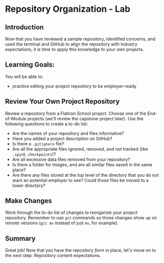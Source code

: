 # Repository Organization - Lab


## Introduction

Now that you have reviewed a sample repository, identified concerns, and used the terminal and GitHub to align the repository with industry expectations, it is time to apply this knowledge to your own projects.

## Learning Goals:

You will be able to:

- practice editing your project repository to be employer-ready

## Review Your Own Project Repository

Review a repository from a Flatiron School project. Choose one of the End-of-Module projects (we'll review the capstone project later). Use the following questions to create a to-do list:

- Are the names of your repository and files informative?
- Have you added a project description on GitHub?
- Is there a `.gitignore` file?
- Are all the appropriate files ignored, removed, and not tracked (like `.ipynb_checkpoints`)?
- Are all excessive data files removed from your repository?
- Is there a folder for images, and are all similar files saved in the same place?
- Are there any files stored at the top level of the directory that you do not want an potential employer to see? Could those files be moved to a lower directory?

## Make Changes
Work through the to-do list of changes to reorganize your project repository. Remember to use `git` commands so those changes show up on remote versions (`git mv` instead of just `mv`, for example).

## Summary
Great job! Now that you have the repository _form_ in place, let's move on to the next step: Repository content expectations.


